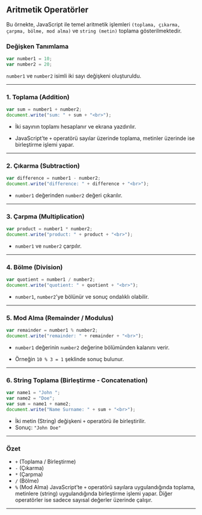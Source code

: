 ## Aritmetik Operatörler

Bu örnekte, JavaScript ile temel aritmetik işlemleri `(toplama, çıkarma, çarpma, bölme, mod alma)` ve `string (metin)` toplama gösterilmektedir.

### Değişken Tanımlama

```javascript
var number1 = 10;
var number2 = 20;

```

`number1` ve `number2` isimli iki sayı değişkeni oluşturuldu.

---

### 1. Toplama (Addition)

```javascript
var sum = number1 + number2;
document.write("sum: " + sum + "<br>");

```

- İki sayının toplamı hesaplanır ve ekrana yazdırılır.

- JavaScript’te `+` operatörü sayılar üzerinde toplama, metinler üzerinde ise birleştirme işlemi yapar.

---

### 2. Çıkarma (Subtraction)

```javascript
var difference = number1 - number2;
document.write("difference: " + difference + "<br>");

```

- `number1` değerinden `number2` değeri çıkarılır.

---

### 3. Çarpma (Multiplication)

```javascript
var product = number1 * number2;
document.write("product: " + product + "<br>");

```

- `number1` ve `number2` çarpılır.

---

### 4. Bölme (Division)

```javascript
var quotient = number1 / number2;
document.write("quotient: " + quotient + "<br>");

```

- `number1`, `number2`'ye bölünür ve sonuç ondalıklı olabilir.

---

### 5. Mod Alma (Remainder / Modulus)

```javascript
var remainder = number1 % number2;
document.write("remainder: " + remainder + "<br>");

```

- `number1` değerinin `number2` değerine bölümünden kalanını verir.

- Örneğin `10 % 3 = 1` şeklinde sonuç bulunur.

---

### 6. String Toplama (Birleştirme - Concatenation)

```javascript
var name1 = "John ";
var name2 = "Doe";
var sum = name1 + name2;
document.write("Name Surname: " + sum + "<br>");

```

- İki metin (String) değişkeni `+` operatörü ile birleştirilir.
- Sonuç: `"John Doe"`

---

### Özet
- `+` (Toplama / Birleştirme)
- `-` (Çıkarma)
- `*` (Çarpma)
- `/` (Bölme)
- `%` (Mod Alma)
JavaScript’te `+` operatörü sayılara uygulandığında toplama, metinlere (string) uygulandığında birleştirme işlemi yapar. Diğer operatörler ise sadece sayısal değerler üzerinde çalışır.

---
